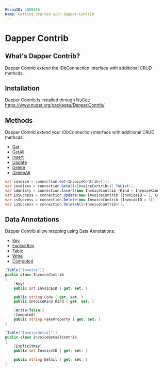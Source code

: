 ```yaml
---
PermaID: 1000186
Name: Getting Started with Dapper Contrib
---
```


# Dapper Contrib

## What's Dapper Contrib?
Dapper Contrib extend the IDbConnection interface with additional CRUD methods.

## Installation
Dapper Contrib is installed through NuGet: <a href="https://www.nuget.org/packages/Dapper.Contrib/" target="_blank">https://www.nuget.org/packages/Dapper.Contrib/</a>

## Methods
Dapper Contrib extend your IDbConnection interface with additional CRUD methods:

- [Get](/get)
- [GetAll](/getall)
- [Insert](/insert)
- [Update](/update)
- [Delete](/delete)
- [DeleteAll](/deleteall)

```csharp
var invoice = connection.Get<InvoiceContrib>(1);
var invoices = connection.GetAll<InvoiceContrib>().ToList();
var identity = connection.Insert(new InvoiceContrib {Kind = InvoiceKind.WebInvoice, Code = "Insert_Single_1"});
var isSuccess = connection.Update(new InvoiceContrib {InvoiceID = 1, Code = "Update_Single_1"});
var isSuccess = connection.Delete(new InvoiceContrib {InvoiceID = 1});
var isSuccess = connection.DeleteAll<InvoiceContrib>();
```


## Data Annotations
Dapper Contrib allow mapping using Data Annotations:

- [Key](data-annotation-key)
- [ExplicitKey](data-annotation-explicitkey)
- [Table](data-annotation-table)
- [Write](data-annotation-write)
- [Computed](data-annotation-computed)

```csharp
[Table("Invoice")]
public class InvoiceContrib
{
	[Key]
	public int InvoiceID { get; set; }

	public string Code { get; set; }
	public InvoiceKind Kind { get; set; }

	[Write(false)]
	[Computed]
	public string FakeProperty { get; set; }
}

[Table("InvoiceDetail")]
public class InvoiceDetailContrib
{
	[ExplicitKey]
	public int InvoiceID { get; set; }

	public string Detail { get; set; }
}
```